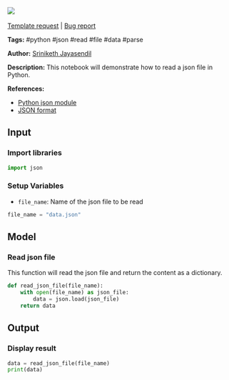 <a href="https://app.naas.ai/user-redirect/naas/downloader?url=https://raw.githubusercontent.com/jupyter-naas/awesome-notebooks/master/Python/Python_Read_json_file.ipynb" target="_parent"><img src="https://naasai-public.s3.eu-west-3.amazonaws.com/open_in_naas.svg"/></a><br><br><a href="https://github.com/jupyter-naas/awesome-notebooks/issues/new?assignees=&labels=&template=template-request.md&title=Tool+-+Action+of+the+notebook+">Template request</a> | <a href="https://github.com/jupyter-naas/awesome-notebooks/issues/new?assignees=&labels=bug&template=bug_report.md&title=Python+-+Read+json+file:+Error+short+description">Bug report</a>

**Tags:** #python #json #read #file #data #parse

**Author:** [Sriniketh Jayasendil](https://www.linkedin.com/in/sriniketh-jayasendil/)

**Description:** This notebook will demonstrate how to read a json file in Python.

**References:**
- [Python json module](https://docs.python.org/3/library/json.html)
- [JSON format](https://www.json.org/json-en.html)

## Input

### Import libraries


```python
import json
```

### Setup Variables
- `file_name`: Name of the json file to be read


```python
file_name = "data.json"
```

## Model

### Read json file

This function will read the json file and return the content as a dictionary.


```python
def read_json_file(file_name):
    with open(file_name) as json_file:
        data = json.load(json_file)
    return data
```

## Output

### Display result


```python
data = read_json_file(file_name)
print(data)
```

 
